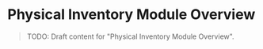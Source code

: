# Physical Inventory Module Overview

> TODO: Draft content for "Physical Inventory Module Overview".
